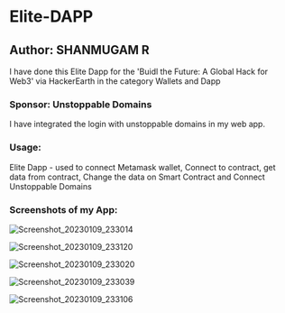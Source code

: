 # Elite-DAPP
## Author: SHANMUGAM R
I have done this Elite Dapp for the 'Buidl the Future: A Global Hack for Web3' via HackerEarth in the category Wallets and Dapp 
### Sponsor: Unstoppable Domains
I have integrated the login with unstoppable domains in my web app.
### Usage:
Elite Dapp - used to connect Metamask wallet, Connect to contract, get data from contract, Change the data on Smart Contract and Connect Unstoppable Domains
### Screenshots of my App:
![Screenshot_20230109_233014](https://user-images.githubusercontent.com/113059991/211377426-9276852f-f39c-4fd6-bbee-af5ac0d82489.png)


![Screenshot_20230109_233120](https://user-images.githubusercontent.com/113059991/211377456-edb97092-8850-4520-a1cf-616a4a7c4143.png)


![Screenshot_20230109_233020](https://user-images.githubusercontent.com/113059991/211377472-6f9269e4-a272-41f9-98fc-8e35bde23383.png)


![Screenshot_20230109_233039](https://user-images.githubusercontent.com/113059991/211377501-d6aae65b-f8ac-43b6-b8d2-cc52113332c5.png)


![Screenshot_20230109_233106](https://user-images.githubusercontent.com/113059991/211377518-227d402d-01d8-42a1-9d04-4d6d110e0873.png)
